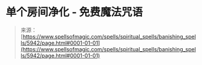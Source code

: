 <!--yml

类别：未分类

date: 2024-06-12 18:40:18

-->

# 单个房间净化 - 免费魔法咒语

> 来源：[https://www.spellsofmagic.com/spells/spiritual_spells/banishing_spells/5942/page.html#0001-01-01](https://www.spellsofmagic.com/spells/spiritual_spells/banishing_spells/5942/page.html#0001-01-01)
